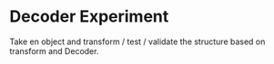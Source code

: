 # Decoder Experiment

Take en object and transform / test / validate the structure based on transform and Decoder.

